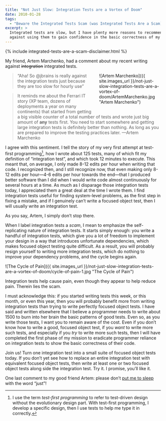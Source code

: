```yaml
---
title: "Not Just Slow: Integration Tests are a Vortex of Doom"
date: 2010-01-28
tags:
  - "Beware the Integrated Tests Scam (was Integrated Tests Are a Scam)"
excerpt: >
  Integrated tests are slow, but I have plenty more reasons to recommend
  against using them to gain confidence in the basic correctness of my code.
---
```

{% include integrated-tests-are-a-scam-disclaimer.html %}

<style type="text/css">
.reader-comment { font-size: small; font-weight: italic; }
.float-right {
  float: right;
  padding-left: 1rem;
  padding-bottom: 1rem;
}
</style>

My friend, Artem Marchenko, had a comment about my recent writing against <del>integration</del> integrated tests.

<div class="float-right" style="max-width: 200px">
![Artem Marchenko]({{ site.images_url }}/not-just-slow-integration-tests-are-a-vortex-of-doom/ArtemMarchenko.jpg "Artem Marchenko")
</div>

> “Aha! So @jbrains is really against the integration tests just because they are too slow for hourly use”

> It reminds me about the Ferrari IT story (XP team, dozens of deployments a year on many continents) that started from getting a big visible counter of a total number of tests and wrote just big amount of **any** tests first. You need to start somewhere and getting large integration tests is definitely better than nothing. As long as you are prepared to improve the testing practices later. —Artem Marchenko

I agree with this sentiment. I tell the story of my very first attempt at test-first programming[^test-first-programming], how I wrote about 125 tests, many of which fit my definition of “integration test”, and which took 12 minutes to execute. This meant that, on average, I only made 8-12 edits per hour when writing that code. I recognized then, and I still recognize now, that even making only 8-12 edits per hour—4-6 edits per hour towards the end—that I produced better software than I did when I would write code almost continuously for several hours at a time. As much as I disparage those integration tests today, I appreciated them a great deal at the time I wrote them. I find integration tests useful for finding system-level problems, as the first step in fixing a mistake, and if I genuinely can’t write a focused object test, then I will usually write an integration test.

[^test-first-programming]: I use the term *test-first programming* to refer to test-driven design without the evolutionary design part. With test-first programming, I develop a specific design, then I use tests to help me type it in correctly.

As you say, Artem, I simply don’t stop there.

When I label integration tests a *scam*, I mean to emphasize the self-replicating nature of integration tests. It starts simply enough: you write a handful of integration tests, which give you a lot of freedom to implement your design in a way that introduces unfortunate dependencies, which makes focused object testing quite difficult. As a result, you will probably resign yourself to writing more integration tests, which do nothing to improve your dependency problems, and the cycle begins again.

![The Cycle of Pain]({{ site.images_url }}/not-just-slow-integration-tests-are-a-vortex-of-doom/cycle-of-pain-1.jpg "The Cycle of Pain")

Integration tests help cause pain, even though they appear to help reduce pain. Therein lies the scam.

I must acknowledge this: if you started writing tests this week, or this month, or even this year, then you will probably benefit more from writing integration tests than trying to write perfectly focused object tests. I have said and written elsewhere that I believe a programmer needs to write about 1500 to burn into her brain the basic patterns of good tests. Even so, as you write those tests, I want you to remain aware of the cost. Even if you don’t know how to write a good, focused object test, if you *want* to write more such tests, and especially if you *try* to write more such tests, then I will have completed the first phase of my mission to eradicate programmer reliance on integration tests to show the basic correctness of their code.

Join us! Turn one integration test into a small suite of focused object tests today. If you don’t yet see how to replace an entire integration test with equivalent focused object tests, then write at least one or two focused object tests along side the integration test. Try it. I promise, you’ll like it.

One last comment to my good friend Artem: please don’t [put me to sleep](https://duckduckgo.com/?q=lullaby+words) with the word “just”!
